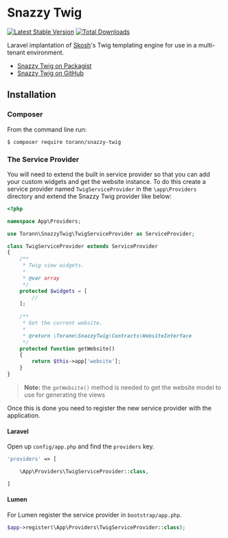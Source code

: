 # Snazzy Twig

[![Latest Stable Version](https://poser.pugx.org/torann/snazzy-twig/v/stable.png)](https://packagist.org/packages/torann/snazzy-twig) [![Total Downloads](https://poser.pugx.org/torann/snazzy-twig/downloads.png)](https://packagist.org/packages/torann/snazzy-twig)

Laravel implantation of [Skosh](https://github.com/Torann/skosh)'s Twig templating engine for use in a multi-tenant environment.

- [Snazzy Twig on Packagist](https://packagist.org/packages/torann/snazzy-twig)
- [Snazzy Twig on GitHub](https://github.com/torann/snazzy-twig)

## Installation

### Composer

From the command line run:

```
$ composer require torann/snazzy-twig
```

### The Service Provider

You will need to extend the built in service provider so that you can add your custom widgets and get the website instance. To do this create a service provider named `TwigServiceProvider` in the `\app\Providers` directory and extend the Snazzy Twig provider like below:

```php
<?php

namespace App\Providers;

use Torann\SnazzyTwig\TwigServiceProvider as ServiceProvider;

class TwigServiceProvider extends ServiceProvider
{
    /**
     * Twig view widgets.
     *
     * @var array
     */
    protected $widgets = [
        //
    ];
    
    /**
     * Get the current website.
     *
     * @return \Torann\SnazzyTwig\Contracts\WebsiteInterface
     */
    protected function getWebsite()
    {
        return $this->app['website'];
    }
}
```

> **Note:** the `getWebsite()` method is needed to get the website model to use for generating the views

Once this is done you need to register the new service provider with the application.

#### Laravel

Open up `config/app.php` and find the `providers` key.

``` php
'providers' => [

    \App\Providers\TwigServiceProvider::class,

]
```

#### Lumen

For Lumen register the service provider in `bootstrap/app.php`.

``` php
$app->register(\App\Providers\TwigServiceProvider::class);
```